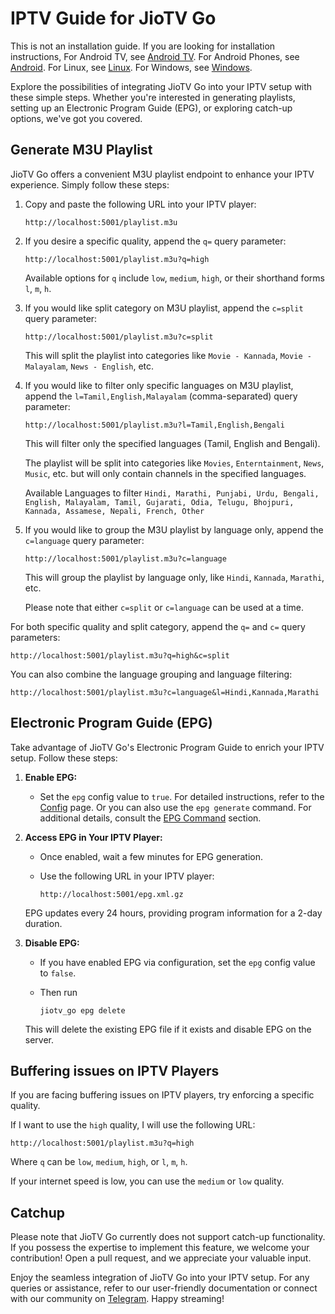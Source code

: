 # IPTV Guide for JioTV Go

This is not an installation guide. If you are looking for installation instructions, 
For Android TV, see [Android TV](./android_tv.md).
For Android Phones, see [Android](./android.md).
For Linux, see [Linux](./linux-macos.md).
For Windows, see [Windows](./windows.md).

Explore the possibilities of integrating JioTV Go into your IPTV setup with these simple steps. Whether you're interested in generating playlists, setting up an Electronic Program Guide (EPG), or exploring catch-up options, we've got you covered.

## Generate M3U Playlist

JioTV Go offers a convenient M3U playlist endpoint to enhance your IPTV experience. Simply follow these steps:

1. Copy and paste the following URL into your IPTV player:

    ```
    http://localhost:5001/playlist.m3u
    ```

2. If you desire a specific quality, append the `q=` query parameter:

    ```
    http://localhost:5001/playlist.m3u?q=high
    ```

    Available options for `q` include `low`, `medium`, `high`, or their shorthand forms `l`, `m`, `h`.

3. If you would like split category on M3U playlist, append the `c=split` query parameter:

    ```
    http://localhost:5001/playlist.m3u?c=split
    ```

    This will split the playlist into categories like `Movie - Kannada`, `Movie - Malayalam`, `News - English`, etc.
	
4. If you would like to filter only specific languages on M3U playlist, append the `l=Tamil,English,Malayalam` (comma-separated) query parameter:

    ```
    http://localhost:5001/playlist.m3u?l=Tamil,English,Bengali
    ```
	
	This will filter only the specified languages (Tamil, English and Bengali).

   The playlist will be split into categories like `Movies`, `Enterntainment`, `News`, `Music`, etc. but will only contain channels in the specified languages.
	
	Available Languages to filter `Hindi, Marathi, Punjabi, Urdu, Bengali, English, Malayalam, Tamil, Gujarati, Odia, Telugu, Bhojpuri, Kannada, Assamese, Nepali, French, Other`

5. If you would like to group the M3U playlist by language only, append the `c=language` query parameter:

    ```
    http://localhost:5001/playlist.m3u?c=language
    ```

    This will group the playlist by language only, like `Hindi`, `Kannada`, `Marathi`, etc.

   Please note that either `c=split` or `c=language` can be used at a time.

For both specific quality and split category, append the `q=` and `c=` query parameters:

```
http://localhost:5001/playlist.m3u?q=high&c=split
```

You can also combine the language grouping and language filtering:

```
http://localhost:5001/playlist.m3u?c=language&l=Hindi,Kannada,Marathi
```


## Electronic Program Guide (EPG)

Take advantage of JioTV Go's Electronic Program Guide to enrich your IPTV setup. Follow these steps:

1. **Enable EPG:**
   - Set the `epg` config value to `true`. For detailed instructions, refer to the [Config](./config.md#epg-electronic-program-guide) page. Or you can also use the `epg generate` command. For additional details, consult the [EPG Command](./usage.md#3-epg-command) section.

2. **Access EPG in Your IPTV Player:**
   - Once enabled, wait a few minutes for EPG generation.
   - Use the following URL in your IPTV player: 
   
      ```
      http://localhost:5001/epg.xml.gz
      ```

   EPG updates every 24 hours, providing program information for a 2-day duration.

3. **Disable EPG:**
   - If you have enabled EPG via configuration, set the `epg` config value to `false`. 
   - Then run 
     
     ```
     jiotv_go epg delete
     ```

   This will delete the existing EPG file if it exists and disable EPG on the server.

## Buffering issues on IPTV Players

If you are facing buffering issues on IPTV players, try enforcing a specific quality. 

If I want to use the `high` quality, I will use the following URL:

```
http://localhost:5001/playlist.m3u?q=high
```

Where `q` can be `low`, `medium`, `high`, or `l`, `m`, `h`.

If your internet speed is low, you can use the `medium` or `low` quality.

## Catchup

Please note that JioTV Go currently does not support catch-up functionality. If you possess the expertise to implement this feature, we welcome your contribution! Open a pull request, and we appreciate your valuable input.

Enjoy the seamless integration of JioTV Go into your IPTV setup. For any queries or assistance, refer to our user-friendly documentation or connect with our community on [Telegram](/#community). Happy streaming!